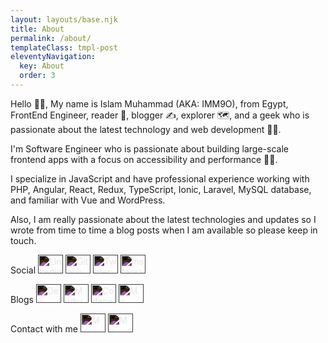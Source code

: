```yaml
---
layout: layouts/base.njk
title: About
permalink: /about/
templateClass: tmpl-post
eleventyNavigation:
  key: About
  order: 3
---
```


Hello 🙋‍♂️, My name is Islam Muhammad (AKA: IMM9O), from Egypt, FrontEnd Engineer, reader 📖, blogger ✍, explorer 🗺, and a geek who is passionate about the latest technology and web development 👨‍💻.

I'm Software Engineer who is passionate about building large-scale frontend apps with a focus on accessibility and performance 👨‍💻.

I specialize in JavaScript and have professional experience working with PHP, Angular, React, Redux, TypeScript, Ionic, Laravel, MySQL database, and familiar with Vue and WordPress.

Also, I am really passionate about the latest technologies and updates so I wrote from time to time a blog posts when I am available so please keep in touch.


<p class="social-section">
<span align="center">Social</span>
<a href="https://linkedin.com/in/islam-muhammad" target="_blank"><img style="filter: invert(1);" src="https://unpkg.com/simple-icons@v4/icons/linkedin.svg" alt="Linkedin Profile" height="30" width="40" /></a>
<a href="https://github.com/IMM9O" target="_blank"><img style="filter: invert(1);" src="https://unpkg.com/simple-icons@v4/icons/github.svg" alt="Github Profile" height="30" width="40" /></a>
<a href="https://twitter.com/IMM_9O" target="_blank"><img style="filter: invert(1);" src="https://unpkg.com/simple-icons@v4/icons/twitter.svg" alt="Twitter Profile" height="30" width="40" /></a>
<a href="https://www.instagram.com/imm_9o/" target="_blank"><img style="filter: invert(1);" src="https://unpkg.com/simple-icons@v4/icons/instagram.svg" alt="Instagram Profile" height="30" width="40" /></a>
</p>


<p class="social-section">
<span align="center">Blogs</span>
<a href="https://dev.to/IMM9O" target="_blank"><img style="filter: invert(1);" src="https://unpkg.com/simple-icons@v4/icons/dev-dot-to.svg" alt="Dev Profile" height="30" width="40" /></a>
<a href="https://IMM9O.medium.com" target="_blank"><img style="filter: invert(1);" src="https://unpkg.com/simple-icons@v4/icons/medium.svg" alt="Medium Profile" height="30" width="40" /></a>
<a href="https://codepen.io/IMM9O" target="_blank"><img style="filter: invert(1);" src="https://unpkg.com/simple-icons@v4/icons/codepen.svg" alt="Codepen Profile" height="30" width="40" /></a>
<a href="https://imm9o.github.io/feed/feed.xml" target="_blank"><img style="filter: invert(1);" src="https://unpkg.com/simple-icons@v4/icons/rss.svg" alt="My Website Feed" height="30" width="40" /></a>
</p>


<p class="social-section">
<span align="center">Contact with me</span>
<a href="mailto: islammuhamed90@gmail.com" target="_blank"><img style="filter: invert(1);" src="https://unpkg.com/simple-icons@v4/icons/gmail.svg" alt="My EMail" height="30" width="40" /></a>
<a href="https://docs.google.com/document/d/148YtiuUISRrgg8T4iOhC2FSpRaFi-mWpq1G3SwfmWjk/export?format=pdf" target="_blank"><img style="filter: invert(1);" src="https://unpkg.com/simple-icons@v4/icons/files.svg" alt="My Resume" height="30" width="40" /></a>
</p>
